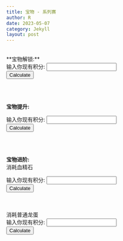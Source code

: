 ```yaml
---
title: 宝物 - 系列赛
author: R
date: 2023-05-07
category: Jekyll
layout: post
---
```

<br>
**宝物解锁:**
<form>
  <label for="points_unlock">输入你现有积分:</label>
  <input type="number" id="points_unlock" name="points_unlock" min="0" step="1">
  <br>
  <button type="button" onclick="calculate_hours_unlock()">Calculate</button>
</form>

<div id="result_unlock"></div>

<script>
function calculate_hours_unlock() {
  var points_unlock = document.getElementById("points_unlock").value;
  if (points_unlock < 0) {
    alert("巧克力 你分是负的嘛?");
    return;
  }
  var hours_unlock = (6000 - points_unlock)/5;
  var hours_unlock_int = Math.ceil(hours_unlock); // Round up to the nearest integer
  document.getElementById("result_unlock").textContent = "还需要使用加速 " + hours_unlock_int + "小时";
}

var input = document.getElementById("points_unlock");
input.addEventListener("keydown", function(event) {
  if (event.key === "Enter") {
    event.preventDefault();
    calculate_hours_unlock();
  }
});
</script>

<br>
<br>


**宝物提升:**
<form>
  <label for="points_upgrade_turtle">输入你现有积分:</label>
  <input type="number" id="points_upgrade_turtle" name="points_upgrade_turtle" min="0" step="1">
  <br>
  <button type="button" onclick="calculate_upgrade_turtle()">Calculate</button>
</form>

<div id="result_upgrade_turtle"></div>

<script>
function calculate_upgrade_turtle() {
  var points_upgrade_turtle = document.getElementById("points_upgrade_turtle").value;
    if (points_upgrade_turtle < 0) {
    alert("巧克力 你分是负的嘛?");
    return;
  }
  var upgrade_turtle = (10000 - points_upgrade_turtle)/150;
  var upgrade_turtle_int = Math.ceil(upgrade_turtle); // Round up to the nearest integer
  document.getElementById("result_upgrade_turtle").textContent = "还需要使用黄金龟 " + upgrade_turtle_int + "个";
}

var input = document.getElementById("points_upgrade_turtle");
input.addEventListener("keydown", function(event) {
  if (event.key === "Enter") {
    event.preventDefault();
    calculate_upgrade_turtle();
  }
});
</script>

<br>
<br>


**宝物进阶:**
<br>
消耗血精石
<br>

<form>
  <label for="points_advance_stones">输入你现有积分:</label>
  <input type="number" id="points_advance_stones" name="points_advance_stones" min="0" step="1">
  <br>
  <button type="button" onclick="calculate_advance_stones()">Calculate</button>
</form>

<div id="result_advance_stones"></div>

<script>
function calculate_advance_stones() {
  var points_advance_stones = document.getElementById("points_advance_stones").value;
    if (points_advance_stones < 0) {
    alert("巧克力 你分是负的嘛?");
    return;
  }  
  var advance_stones = (15600 - points_advance_stones)/25;
  var advance_stones_int = Math.ceil(advance_stones); // Round up to the nearest integer
  document.getElementById("result_advance_stones").textContent = "还需要消耗" + advance_stones_int + "个";
}

var input = document.getElementById("points_advance_stones");
input.addEventListener("keydown", function(event) {
  if (event.key === "Enter") {
    event.preventDefault();
    calculate_advance_stones();
  }
});
</script>

<br>
<br>
消耗普通龙蛋
<form>
  <label for="points_advance_eggs">输入你现有积分:</label>
  <input type="number" id="points_advance_eggs" name="points_advance_eggs" min="0" step="1">
  <br>
  <button type="button" onclick="calculate_advance_eggs()">Calculate</button>
</form>

<div id="result_advance_eggs"></div>

<script>
function calculate_advance_eggs() {
  var points_advance_eggs = document.getElementById("points_advance_eggs").value;
    if (points_advance_eggs < 0) {
    alert("巧克力 你分是负的嘛?");
    return;
  }    
  var advance_eggs = (15600 - points_advance_eggs)/300;
  var advance_eggs_int = Math.ceil(advance_eggs); // Round up to the nearest integer
  document.getElementById("result_advance_eggs").textContent = "还需要使用普通龙蛋 " + advance_eggs_int + "个";
}

var input = document.getElementById("points_advance_eggs");
input.addEventListener("keydown", function(event) {
  if (event.key === "Enter") {
    event.preventDefault();
    calculate_advance_eggs();
  }
});
</script>

<br>
<br>
